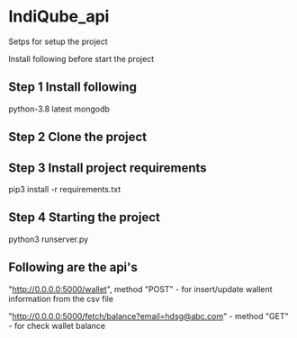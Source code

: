 # IndiQube_api

Setps for setup the project

Install following before start the project


## Step 1 Install following
python-3.8
latest mongodb


## Step 2 Clone the project


## Step 3 Install project requirements
pip3 install -r requirements.txt


## Step 4 Starting the project
python3 runserver.py




## Following are the api's

"http://0.0.0.0:5000/wallet", method "POST" - for insert/update wallent information from the csv file

"http://0.0.0.0:5000/fetch/balance?email=hdsg@abc.com" - method "GET" - for check wallet balance

